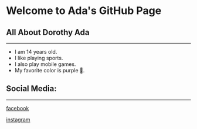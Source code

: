 # Welcome to Ada's GitHub Page

## All About Dorothy Ada
 ---
 - I am 14 years old.
 - I like playing sports.
 - I also play mobile games.
 - My favorite color is purple 💜.










## Social Media:
---
[facebook](https://www.facebook.com/dorothy.dora1512/)

[instagram](https://www.instagram.com/dorothyyadaa/)

